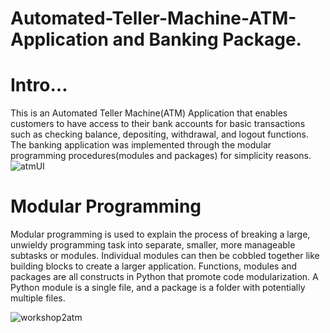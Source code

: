 # Automated-Teller-Machine-ATM-Application and Banking Package.
# Intro...
This is an Automated Teller Machine(ATM) Application that enables customers to have access to their bank accounts for basic transactions such as checking balance, depositing, withdrawal, and logout functions. The banking application was implemented through the modular programming procedures(modules and packages) for simplicity reasons.
![atmUI](https://user-images.githubusercontent.com/48870117/138626586-35193e9e-aef1-4523-830d-b0ca10af114d.PNG)
# Modular Programming
Modular programming is used to explain the process of breaking a large, unwieldy programming task into separate, smaller, more manageable subtasks or modules. Individual modules can then be cobbled together like building blocks to create a larger application. Functions, modules and packages are all constructs in Python that promote code modularization.
A Python module is a single file, and a package is a folder with potentially multiple files. 

![workshop2atm](https://user-images.githubusercontent.com/48870117/136832493-e192a310-9f80-4e69-8a80-83bc868683eb.PNG)

